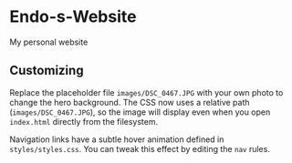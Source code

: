 # Endo-s-Website
My personal website

## Customizing

Replace the placeholder file `images/DSC_0467.JPG` with your own photo to
change the hero background. The CSS now uses a relative path (`images/DSC_0467.JPG`),
so the image will display even when you open `index.html` directly from the
filesystem.

Navigation links have a subtle hover animation defined in `styles/styles.css`.
You can tweak this effect by editing the `nav` rules.
